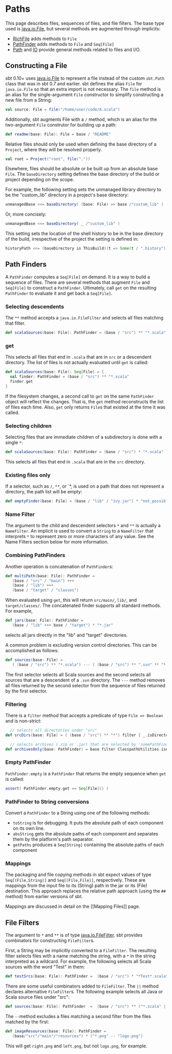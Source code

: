 [java.io.File]: http://download.oracle.com/javase/6/docs/api/java/io/File.html
[java.io.FileFilter]: http://download.oracle.com/javase/6/docs/api/java/io/FileFilter.html
[RichFile]: http://harrah.github.com/xsbt/latest/api/sbt/RichFile.html
[PathFinder]: http://harrah.github.com/xsbt/latest/api/sbt/PathFinder.html
[Path]: http://harrah.github.com/xsbt/latest/api/sbt/Path$.html
[IO]: http://harrah.github.com/xsbt/latest/api/sbt/IO$.html

# Paths

This page describes files, sequences of files, and file filters.  The base type used is [java.io.File], but several methods are augmented through implicits:

 * [RichFile] adds methods to `File`
 * [PathFinder] adds methods to `File` and `Seq[File]`
 * [Path] and [IO] provide general methods related to files and I/O.

## Constructing a File

sbt 0.10+ uses [java.io.File] to represent a file instead of the custom `sbt.Path` class that was in sbt 0.7 and earlier.
sbt defines the alias `File` for `java.io.File` so that an extra import is not necessary.
The `file` method is an alias for the single-argument `File` constructor to simplify constructing a new file from a String:

```scala
val source: File = file("/home/user/code/A.scala")
```

Additionally, sbt augments File with a `/` method, which is an alias for the two-argument `File` construtor for building up a path:

```scala
def readme(base: File): File = base / "README"
```

Relative files should only be used when defining the base directory of a `Project`, where they will be resolved properly.

```scala
val root = Project("root", file("."))
```

Elsewhere, files should be absolute or be built up from an absolute base `File`.  The `baseDirectory` setting defines the base directory of the build or project depending on the scope.

For example, the following setting sets the unmanaged library directory to be the "custom_lib" directory in a project's base directory:

```scala
unmanagedBase <<= baseDirectory( (base: File) => base /"custom_lib" )
```

Or, more concisely:

```scala
unmanagedBase <<= baseDirectory( _ /"custom_lib" )
```

This setting sets the location of the shell history to be in the base directory of the build, irrespective of the project the setting is defined in:

```scala
historyPath <<= (baseDirectory in ThisBuild)(t => Some(t / ".history")),
```

## Path Finders

A `PathFinder` computes a `Seq[File]` on demand.  It is a way to build a sequence of files.  There are several methods that augment `File` and `Seq[File]` to construct a `PathFinder`.  Ultimately, call `get` on the resulting `PathFinder` to evaluate it and get back a `Seq[File]`.

### Selecting descendents

The `**` method accepts a `java.io.FileFilter` and selects all files matching that filter.  

```scala
def scalaSources(base: File): PathFinder = (base / "src") ** "*.scala"
```

### get

This selects all files that end in `.scala` that are in `src` or a descendent directory.  The list of files is not actually evaluated until `get` is called:

```scala
def scalaSources(base: File): Seq[File] = {
  val finder: PathFinder = (base / "src") ** "*.scala" 
  finder.get
}
```

If the filesystem changes, a second call to `get` on the same `PathFinder` object will reflect the changes.  That is, the `get` method reconstructs the list of files each time.  Also, `get` only returns `File`s that existed at the time it was called.

### Selecting children

Selecting files that are immediate children of a subdirectory is done with a single `*`:

```scala
def scalaSources(base: File): PathFinder = (base / "src") * "*.scala"
```

This selects all files that end in `.scala` that are in the `src` directory.

### Existing files only

If a selector, such as `/`, `**`, or `*, is used on a path that does not represent a directory, the path list will be empty:

```scala
def emptyFinder(base: File) = (base / "lib" / "ivy.jar") * "not_possible"
```

### Name Filter

The argument to the child and descendent selectors `*` and `**` is actually a `NameFilter`.  An implicit is used to convert a `String` to a `NameFilter` that interprets `*` to represent zero or more characters of any value.  See the Name Filters section below for more information.

### Combining PathFinders

Another operation is concatenation of `PathFinder`s:

```scala
def multiPath(base: File): PathFinder =
   (base / "src" / "main") +++
   (base / "lib") +++
   (base / "target" / "classes")
```

When evaluated using `get`, this will return `src/main/`, `lib/`, and `target/classes/`.  The concatenated finder supports all standard methods.  For example,

```scala
def jars(base: File): PathFinder =
   (base / "lib" +++ base / "target") * "*.jar"
```

selects all jars directly in the "lib" and "target" directories.

A common problem is excluding version control directories.  This can be accomplished as follows:

```scala
def sources(base: File) =
   ( (base / "src") ** "*.scala") --- ( (base / "src") ** ".svn" ** "*.scala")
```

The first selector selects all Scala sources and the second selects all sources that are a descendent of a `.svn` directory. The `---` method removes all files returned by the second selector from the sequence of files returned by the first selector. 

### Filtering

There is a `filter` method that accepts a predicate of type `File => Boolean` and is non-strict:

```scala
  // selects all directories under "src"
def srcDirs(base: File) = ( (base / "src") ** "*") filter { _.isDirectory }

  // selects archives (.zip or .jar) that are selected by 'somePathFinder' 
def archivesOnly(base: PathFinder) = base filter ClasspathUtilities.isArchive
```

### Empty PathFinder

`PathFinder.empty` is a `PathFinder` that returns the empty sequence when `get` is called:

```scala
assert( PathFinder.empty.get == Seq[File]() )
```

### PathFinder to String conversions

Convert a `PathFinder` to a String using one of the following methods:

 * `toString` is for debugging.  It puts the absolute path of each component on its own line.
 * `absString` gets the absolute paths of each component and separates them by the platform's path separator.
 * `getPaths` produces a `Seq[String]` containing the absolute paths of each component

### Mappings

The packaging and file copying methods in sbt expect values of type `Seq[(File,String)]` and `Seq[(File,File)]`, respectively.
These are mappings from the input file to its (String) path in the jar or its (File) destination.
This approach replaces the relative path approach (using the `##` method) from earlier versions of sbt.

Mappings are discussed in detail on the [[Mapping Files]] page.

## File Filters

The argument to `*` and `**` is of type [java.io.FileFilter].
sbt provides combinators for constructing `FileFilter`s.

First, a String may be implicitly converted to a `FileFilter`.
The resulting filter selects files with a name matching the string, with a `*` in the string interpreted as a wildcard.
For example, the following selects all Scala sources with the word "Test" in them:

```scala
def testSrcs(base: File): PathFinder =  (base / "src") * "*Test*.scala"
```

There are some useful combinators added to `FileFilter`.  The `||` method declares alternative `FileFilter`s.  The following example selects all Java or Scala source files under "src":

```scala
def sources(base: File): PathFinder  =  (base / "src") ** ("*.scala" || "*.java")
```

The `--`method excludes a files matching a second filter from the files matched by the first:

```scala
def imageResources(base: File): PathFinder =
   (base/"src"/"main"/"resources") * ("*.png" -- "logo.png")
```

This will get `right.png` and `left.png`, but not `logo.png`, for example.
